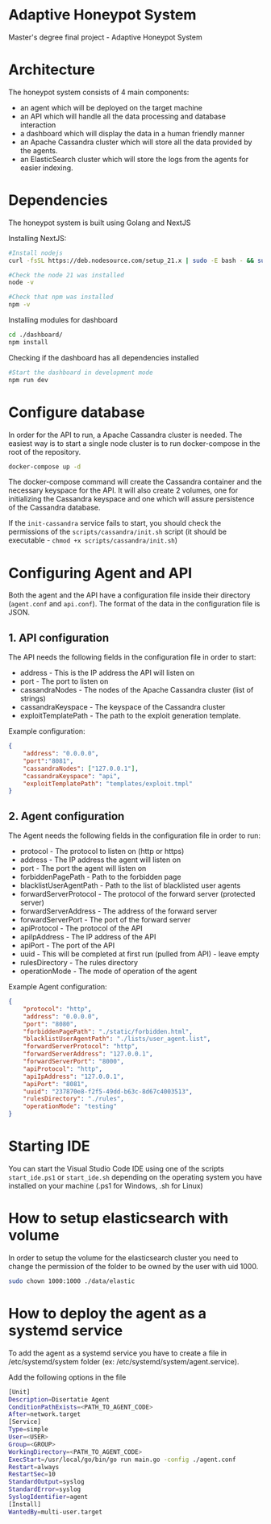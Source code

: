 # Adaptive Honeypot System
Master's degree final project - Adaptive Honeypot System

# Architecture
The honeypot system consists of 4 main components: 
- an agent which will be deployed on the target machine
- an API which will handle all the data processing and database interaction
- a dashboard which will display the data in a human friendly manner 
- an Apache Cassandra cluster which will store all the data provided by the agents. 
- an ElasticSearch cluster which will store the logs from the agents for easier indexing.

# Dependencies
The honeypot system is built using Golang and NextJS

Installing NextJS:
```bash
#Install nodejs
curl -fsSL https://deb.nodesource.com/setup_21.x | sudo -E bash - && sudo apt-get install -y nodejs

#Check the node 21 was installed
node -v

#Check that npm was installed
npm -v
```

Installing modules for dashboard
```bash
cd ./dashboard/
npm install
```

Checking if the dashboard has all dependencies installed
```bash
#Start the dashboard in development mode
npm run dev
```

# Configure database
In order for the API to run, a Apache Cassandra cluster is needed. The easiest way is to start a single node cluster is to run docker-compose in the root of the repository.
```bash
docker-compose up -d
```
The docker-compose command will create the Cassandra container and the necessary keyspace for the API. It will also create 2 volumes, one for initializing the Cassandra keyspace and one which will assure persistence of the Cassandra database.

If the `init-cassandra` service fails to start, you should check the permissions of the `scripts/cassandra/init.sh` script (it should be executable - `chmod +x scripts/cassandra/init.sh`)

# Configuring Agent and API
Both the agent and the API have a configuration file inside their directory (`agent.conf` and `api.conf`). The format of the data in the configuration file is JSON.

## 1. API configuration
The API needs the following fields in the configuration file in order to start:
- address - This is the IP address the API will listen on
- port - The port to listen on
- cassandraNodes - The nodes of the Apache Cassandra cluster (list of strings)
- cassandraKeyspace - The keyspace of the Cassandra cluster
- exploitTemplatePath - The path to the exploit generation template.

Example configuration:
```json
{
    "address": "0.0.0.0",
    "port":"8081",
    "cassandraNodes": ["127.0.0.1"],
    "cassandraKeyspace": "api",
    "exploitTemplatePath": "templates/exploit.tmpl"
}
```

## 2. Agent configuration
The Agent needs the following fields in the configuration file in order to run:
- protocol - The protocol to listen on (http or https)
- address - The IP address the agent will listen on
- port - The port the agent will listen on
- forbiddenPagePath - Path to the forbidden page
- blacklistUserAgentPath - Path to the list of blacklisted user agents
- forwardServerProtocol - The protocol of the forward server (protected server)
- forwardServerAddress - The address of the forward server
- forwardServerPort - The port of the forward server
- apiProtocol - The protocol of the API
- apiIpAddress - The IP address of the API
- apiPort - The port of the API
- uuid - This will be completed at first run (pulled from API) - leave empty
- rulesDirectory - The rules directory
- operationMode - The mode of operation of the agent

Example Agent configuration:
```json
{
    "protocol": "http",
    "address": "0.0.0.0",
    "port": "8080",
    "forbiddenPagePath": "./static/forbidden.html",
    "blacklistUserAgentPath": "./lists/user_agent.list",
    "forwardServerProtocol": "http",
    "forwardServerAddress": "127.0.0.1",
    "forwardServerPort": "8000",
    "apiProtocol": "http",
    "apiIpAddress": "127.0.0.1",
    "apiPort": "8081",
    "uuid": "237870e8-f2f5-49dd-b63c-8d67c4003513",
    "rulesDirectory": "./rules",
    "operationMode": "testing"
}
```


# Starting IDE
You can start the Visual Studio Code IDE using one of the scripts `start_ide.ps1` or `start_ide.sh` depending on the operating system you have installed on your machine (.ps1 for Windows, .sh for Linux)

# How to setup elasticsearch with volume
In order to setup the volume for the elasticsearch cluster you need to change the permission of the folder to be owned by the user with uid 1000.
```bash
sudo chown 1000:1000 ./data/elastic
```

# How to deploy the agent as a systemd service
To add the agent as a systemd service you have to create a file in /etc/systemd/system folder (ex: /etc/systemd/system/agent.service).

Add the following options in the file

```bash
[Unit]
Description=Disertatie Agent
ConditionPathExists=<PATH_TO_AGENT_CODE>
After=network.target
[Service]
Type=simple
User=<USER>
Group=<GROUP>
WorkingDirectory=<PATH_TO_AGENT_CODE>
ExecStart=/usr/local/go/bin/go run main.go -config ./agent.conf
Restart=always
RestartSec=10
StandardOutput=syslog
StandardError=syslog
SyslogIdentifier=agent
[Install]
WantedBy=multi-user.target
```